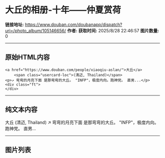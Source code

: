 # 大丘的相册-十年——仲夏赏荷

**链接地址:** https://www.douban.com/doubanapp/dispatch?uri=/photo_album/105146656/
**作者:** 
**获取时间:** 2025/8/28 22:46:57
**图片数量:** 0

---

## 原始HTML内容


    <a href="https://www.douban.com/people/xiaoqiu-aslan/">大丘</a>
        <span class="usercard-loc">(清迈, Thailand)</span>
    <p>↗ 弯弯的月亮下面 是那弯弯的大丘。 "INFP"，极度内向。跑神党。 直男...</p>
    <div class="ft">
    </div>
  

---

## 纯文本内容

大丘
        (清迈, Thailand)
    ↗ 弯弯的月亮下面 是那弯弯的大丘。 "INFP"，极度内向。跑神党。 直男...

---

## 图片列表


